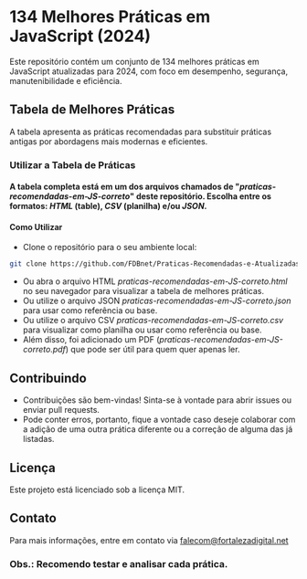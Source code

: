 # 134 Melhores Práticas em JavaScript (2024)

Este repositório contém um conjunto de 134 melhores práticas em JavaScript atualizadas para 2024, com foco em desempenho, segurança, manutenibilidade e eficiência.

## Tabela de Melhores Práticas

A tabela apresenta as práticas recomendadas para substituir práticas antigas por abordagens mais modernas e eficientes.

### Utilizar a Tabela de Práticas
#### A tabela completa está em um dos arquivos chamados de "*praticas-recomendadas-em-JS-correto*" deste repositório. Escolha entre os formatos: _HTML_ (table), _CSV_ (planilha) e/ou _JSON_.

#### Como Utilizar

- Clone o repositório para o seu ambiente local:

```sh
git clone https://github.com/FDBnet/Praticas-Recomendadas-e-Atualizadas-Para-Javascript-do-ES6-ao-ES15-em-2024.git
```

- Ou abra o arquivo HTML *praticas-recomendadas-em-JS-correto.html* no seu navegador para visualizar a tabela de melhores práticas.
- Ou utilize o arquivo JSON *praticas-recomendadas-em-JS-correto.json* para usar como referência ou base.
- Ou utilize o arquivo CSV *praticas-recomendadas-em-JS-correto.csv* para visualizar como planilha ou usar como referência ou base.
- Além disso, foi adicionado um PDF (*praticas-recomendadas-em-JS-correto.pdf*) que pode ser útil para quem quer apenas ler.

## Contribuindo
- Contribuições são bem-vindas! Sinta-se à vontade para abrir issues ou enviar pull requests.
- Pode conter erros, portanto, fique a vontade caso deseje colaborar com a adição de uma outra prática diferente ou a correção de alguma das já listadas.

  

## Licença
Este projeto está licenciado sob a licença MIT. 

## Contato
Para mais informações, entre em contato via falecom@fortalezadigital.net


### Obs.: Recomendo testar e analisar cada prática. 
